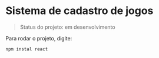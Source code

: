 <h1>Sistema de cadastro de jogos</h1>

> Status do projeto: em desenvolvimento

Para rodar o projeto, digite:

```
npm instal react
```

